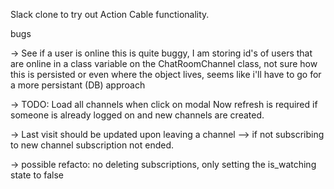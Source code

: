 Slack clone to try out Action Cable functionality.

bugs

-> See if a user is online
this is quite buggy, I am storing id's of users that are online in a class variable on the ChatRoomChannel class, not sure how this is persisted or even where the object lives, seems like i'll have to go for a more persistant (DB) approach

-> TODO: Load all channels when click on modal
Now refresh is required if someone is already logged on and new channels are created.

-> Last visit should be updated upon leaving a channel --> if not subscribing to new channel subscription not ended.


-> possible refacto: no deleting subscriptions, only setting the is_watching state to false


